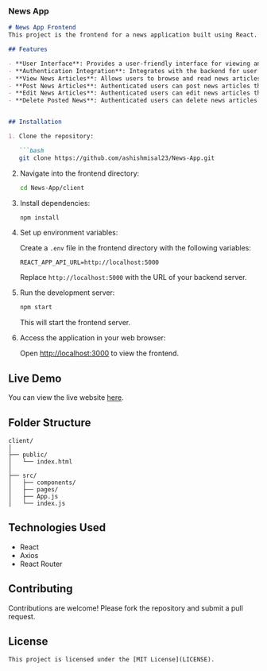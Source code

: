 ### News App

```markdown
# News App Frontend
This project is the frontend for a news application built using React.

## Features

- **User Interface**: Provides a user-friendly interface for viewing and interacting with news articles.
- **Authentication Integration**: Integrates with the backend for user authentication and authorization.
- **View News Articles**: Allows users to browse and read news articles posted by other users.
- **Post News Articles**: Authenticated users can post news articles through the frontend interface.
- **Edit News Articles**: Authenticated users can edit news articles they have posted.
- **Delete Posted News**: Authenticated users can delete news articles they have posted.


## Installation

1. Clone the repository:

   ```bash
   git clone https://github.com/ashishmisal23/News-App.git
   ```

2. Navigate into the frontend directory:

   ```bash
   cd News-App/client
   ```

3. Install dependencies:

   ```bash
   npm install
   ```

4. Set up environment variables:

   Create a `.env` file in the frontend directory with the following variables:

   ```plaintext
   REACT_APP_API_URL=http://localhost:5000
   ```

   Replace `http://localhost:5000` with the URL of your backend server.

5. Run the development server:

   ```bash
   npm start
   ```

   This will start the frontend server.

6. Access the application in your web browser:

   Open [http://localhost:3000](http://localhost:3000) to view the frontend.

## Live Demo

You can view the live website [here](https://newsapp-ashishmisal.vercel.app).

## Folder Structure

```
client/
│
├── public/
│   └── index.html
│
├── src/
│   ├── components/
│   ├── pages/
│   ├── App.js
│   └── index.js
```

## Technologies Used

- React
- Axios
- React Router

## Contributing

Contributions are welcome! Please fork the repository and submit a pull request.

## License


```
This project is licensed under the [MIT License](LICENSE).

